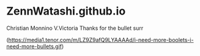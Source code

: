 # ZennWatashi.github.io
Christian Monnino V.Victoria 
Thanks for the bullet surr


(https://media1.tenor.com/m/LZ9Z9afQ9LYAAAAd/i-need-more-boolets-i-need-more-bullets.gif)
